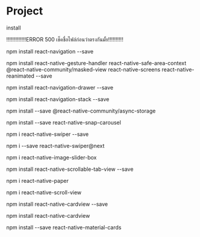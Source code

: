 # Project

install

!!!!!!!!!!!!!ERROR 500 เช็คชื่อไฟล์ก่อนว่าตรงกันมั้ย!!!!!!!!!!

npm install react-navigation --save 

npm install react-native-gesture-handler react-native-safe-area-context @react-native-community/masked-view react-native-screens react-native-reanimated --save 

npm install react-navigation-drawer --save 

npm install react-navigation-stack --save 

npm install --save @react-native-community/async-storage

npm install --save react-native-snap-carousel

npm i react-native-swiper --save

npm i --save react-native-swiper@next

npm i react-native-image-slider-box

npm install react-native-scrollable-tab-view --save

npm i react-native-paper

npm i react-native-scroll-view 

npm install react-native-cardview --save

npm install react-native-cardview

npm install --save react-native-material-cards
